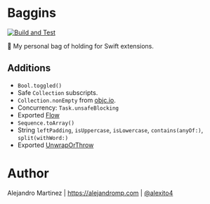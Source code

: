 # Baggins

[![Build and Test](https://github.com/alexito4/Baggins/actions/workflows/ci.yml/badge.svg)](https://github.com/alexito4/Baggins/actions/workflows/ci.yml)

🎒 My personal bag of holding for Swift extensions.

## Additions

- `Bool.toggled()`
- Safe `Collection` subscripts.
- `Collection.nonEmpty` from [objc.io](https://www.objc.io/blog/2019/01/29/non-empty-collections/).
- Concurrency: `Task.unsafeBlocking`
- Exported [Flow](https://github.com/alexito4/Flow)
- `Sequence.toArray()`
- String `leftPadding`, `isUppercase`, `isLowercase`, `contains(anyOf:)`, `split(withWord:)`
- Exported [UnwrapOrThrow](https://github.com/alexito4/UnwrapOrThrow)

# Author

Alejandro Martinez | https://alejandromp.com | [@alexito4](https://twitter.com/alexito4)
